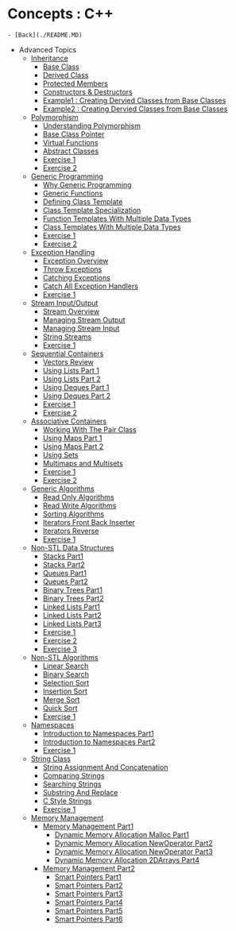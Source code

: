 # Concepts : C++

```
- [Back](./README.MD)
```
- Advanced Topics 
  + [Inheritance]()
    - [Base Class](./C++_Inheritance_CreatingBaseClass.md)
    - [Derived Class](./C++_Inheritance_CreatingDerivedClass.md)
    - [Protected Members](./C++_Inheritance_ProtectedMember_inBaseClass.md)
    - [Constructors & Destructors](./C++_Inheritance_ConstructorDestructor_DerivedClass.md)
    - [Example1 : Creating Dervied Classes from Base Classes](./C++_Inheritance_Example1_DerviedClassCreation.md)
    - [Example2 : Creating Dervied Classes from Base Classes](./C++_Inheritance_Example2_DerviedClassCreation.md)
  + [Polymorphism]()
    - [Understanding Polymorphism](./C++_Polymorphism_Understanding_Polymorphism.MD)
    - [Base Class Pointer](./C++_Polymorphism_BaseClass_Poiner.MD)
    - [Virtual Functions](./C++_Polymorphism_VirtualFunctions.MD)
    - [Abstract Classes](./C++_Polymorphism_AbstractClasses.MD)
    - [Exercise 1](./C++_Polymorphism_Exercise1.MD)
    - [Exercise 2](./C++_Polymorphism_Exercise2.MD)    
  + [Generic Programming]()
    - [Why Generic Programming](./C++_GenericProgramming_Why.MD)
    - [Generic Functions](./C++_GenericProgramming_GenericFunctions.MD)
    - [Defining Class Template](./C++_GenericProgramming_DefnClassTemplate.MD)
    - [Class Template Specialization](./C++_GenericProgramming_ClassTemplateSpecialization.MD)
    - [Function Templates With Multiple Data Types](./C++_GenericProgramming_FunctionTemplates_With_MultipleDataTypes.MD)    
    - [Class Templates With Multiple Data Types](./C++_GenericProgramming_ClassTemplates_With_MultipleDataTypes.MD)
    - [Exercise 1](./C++_GenericProgramming_Exercise1.MD)
    - [Exercise 2](./C++_GenericProgramming_Exercise2.MD)        
  + [Exception Handling]()
    - [Exception Overview](./C++_ExceptionHandling_ExceptionOveriew.MD)
    - [Throw Exceptions](./C++_ExceptionHandling_ThrowExceptions.MD)
    - [Catching Exceptions](./C++_ExceptionHandling_CatchingExceptions.MD)
    - [Catch All Exception Handlers](./C++_ExceptionHandling_CatchAllExceptionHandlers.MD)
    - [Exercise 1](./C++_ExceptionHandling_Exercise1.MD)    
  + [Stream Input/Output]()
    - [Stream Overview](./C++_StreamInOut_Overview.MD)
    - [Managing Stream Output](./C++_StreamInOut_ManagingStreamOutput.MD)
    - [Managing Stream Input](./C++_StreamInOut_ManagingStreamInput.MD)
    - [String Streams](./C++_StreamInOut_StringStreams.MD)
    - [Exercise 1](./C++_StreamInOut_Exercise1.MD) 
  + [Sequential Containers]()
    - [Vectors Review](./C++_SequentialContainers_VectorsReview.MD)
    - [Using Lists Part 1](./C++_SequentialContainers_UsingList1.MD)
    - [Using Lists Part 2](./C++_SequentialContainers_UsingList2.MD)
    - [Using Deques Part 1](./C++_SequentialContainers_UsingDeques1.MD)
    - [Using Deques Part 2](./C++_SequentialContainers_UsingDeques2.MD)
    - [Exercise 1](./C++_SequentialContainers_Exercise1.MD)   
    - [Exercise 2](./C++_SequentialContainers_Exercise2.MD)    
  + [Associative Containers]()
    - [Working With The Pair Class](./C++_AssociativeContainers_WorkingWithPairClass.MD)
    - [Using Maps Part 1](./C++_AssociativeContainers_UsingMaps1.MD)
    - [Using Maps Part 2](./C++_AssociativeContainers_UsingMaps2.MD)
    - [Using Sets](./C++_AssociativeContainers_UsingSets.MD)
    - [Multimaps and Multisets](./C++_AssociativeContainers_MultimapsMultisets.MD)
    - [Exercise 1](./C++_AssociativeContainers_Exercise1.MD)    
    - [Exercise 2](./C++_AssociativeContainers_Exercise2.MD) 
  + [Generic Algorithms]()
    - [Read Only Algorithms](./C++_GenericAlogorithms_ReadOnly.MD)
    - [Read Write Algorithms](./C++_GenericAlogorithms_ReadWrite.MD)
    - [Sorting Algorithms](./C++_GenericAlogorithms_Sorting.MD)
    - [Iterators Front Back Inserter](./C++_GenericAlogorithms_IteratorsFront.MD)
    - [Iterators Reverse](./C++_GenericAlogorithms_IteratorsReverse.MD)    
    - [Exercise 1](./C++_GenericAlogorithms_Exercise1.MD)
  + [Non-STL Data Structures]()
    - [Stacks Part1](./C++_NonSTLDataStructures_Stacks1.MD)
    - [Stacks Part2](./C++_NonSTLDataStructures_Stacks2.MD)
    - [Queues Part1](./C++_NonSTLDataStructures_Queues1.MD)
    - [Queues Part2](./C++_NonSTLDataStructures_Queues2.MD)
    - [Binary Trees Part1](./C++_NonSTLDataStructures_BinaryTrees1.MD)        
    - [Binary Trees Part2](./C++_NonSTLDataStructures_BinaryTrees2.MD)
    - [Linked Lists Part1](./C++_NonSTLDataStructures_LinkedLists1.MD)
    - [Linked Lists Part2](./C++_NonSTLDataStructures_LinkedLists2.MD)
    - [Linked Lists Part3](./C++_NonSTLDataStructures_LinkedLists3.MD)
    - [Exercise 1](./C++_NonSTLDataStructures_Exercise1.MD)   
    - [Exercise 2](./C++_NonSTLDataStructures_Exercise2.MD)
    - [Exercise 3](./C++_NonSTLDataStructures_Exercise3.MD)     
  + [Non-STL Algorithms]()
    - [Linear Search](./C++_NonSTLAlgorithms_LinearSearch.MD)
    - [Binary Search](./C++_NonSTLAlgorithms_BinarySearch.MD)
    - [Selection Sort](./C++_NonSTLAlgorithms_SelectionSort.MD)
    - [Insertion Sort](./C++_NonSTLAlgorithms_InsertionSort.MD)
    - [Merge Sort](./C++_NonSTLAlgorithms_MergeSort.MD)  
    - [Quick Sort](./C++_NonSTLAlgorithms_QuickSort.MD)
    - [Exercise 1](./C++_NonSTLAlgorithms_Exercise1.MD)
  + [Namespaces]()
    - [Introduction to Namespaces Part1](./C++_Namespaces1.MD)
    - [Introduction to Namespaces Part2](./C++_Namespaces2.MD)
    - [Exercise 1](./C++_Namespaces_Exercise1.MD)
  + [String Class]()     
    - [String Assignment And Concatenation](./C++_StringClass_AssignmentConcatenation.MD)
    - [Comparing Strings](./C++_StringClass_Comparing.MD)
    - [Searching Strings](./C++_StringClass_Searching.MD)
    - [Substring And Replace](./C++_StringClass_SubstringReplace.MD)
    - [C Style Strings](./C++_StringClass_CStyle.MD)   
    - [Exercise 1](./C++_StringClass_Exercise1.MD)    
  + [Memory Management]()   
    - [Memory Management Part1]()
      - [Dynamic Memory Allocation Malloc Part1](./C++_Memmgmt1_Dynamic_Malloc_Part1.MD)
      + [Dynamic Memory Allocation NewOperator Part2](./C++_Memmgmt1_Dynamic_NewOperator_Part2.MD)
      + [Dynamic Memory Allocation NewOperator Part3](./C++_Memmgmt1_Dynamic_NewOperator_Part3.MD)
      + [Dynamic Memory Allocation 2DArrays Part4](./C++_Memmgmt1_Dynamic_2DArrays_Part4.MD)
    - [Memory Management Part2]()    
      + [Smart Pointers Part1](./C++_Memmgmt2_SmartPointers_Part1.MD)
      + [Smart Pointers Part2](./C++_Memmgmt2_SmartPointers_Part2.MD)
      + [Smart Pointers Part3](./C++_Memmgmt2_SmartPointers_Part3.MD)
      + [Smart Pointers Part4](./C++_Memmgmt2_SmartPointers_Part4.MD)
      + [Smart Pointers Part5](./C++_Memmgmt2_SmartPointers_Part5.MD)
      + [Smart Pointers Part6](./C++_Memmgmt2_SmartPointers_Part6.MD)

